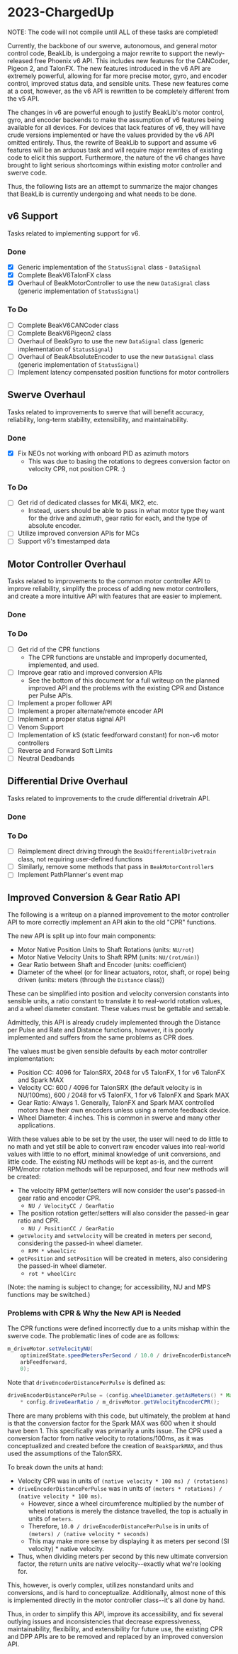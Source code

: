 # 2023-ChargedUp

NOTE: The code will not compile until ALL of these tasks are completed!

Currently, the backbone of our swerve, autonomous, and general motor control code, BeakLib, is undergoing a major rewrite to support the newly-released free Phoenix v6 API. This includes new features for the CANCoder, Pigeon 2, and TalonFX. The new features introduced in the v6 API are extremely powerful, allowing for far more precise motor, gyro, and encoder control, improved status data, and sensible units. These new features come at a cost, however, as the v6 API is rewritten to be completely different from the v5 API.

The changes in v6 are powerful enough to justify BeakLib's motor control, gyro, and encoder backends to make the assumption of v6 features being available for all devices. For devices that lack features of v6, they will have crude versions implemented or have the values provided by the v6 API omitted entirely. Thus, the rewrite of BeakLib to support and assume v6 features will be an arduous task and will require major rewrites of existing code to elicit this support. Furthermore, the nature of the v6 changes have brought to light serious shortcomings within existing motor controller and swerve code.

Thus, the following lists are an attempt to summarize the major changes that BeakLib is currently undergoing and what needs to be done.

## v6 Support
Tasks related to implementing support for v6.

### Done
- [x] Generic implementation of the `StatusSignal` class - `DataSignal`
- [x] Complete BeakV6TalonFX class
- [x] Overhaul of BeakMotorController to use the new `DataSignal` class (generic implementation of `StatusSignal`)

### To Do
- [ ] Complete BeakV6CANCoder class
- [ ] Complete BeakV6Pigeon2 class
- [ ] Overhaul of BeakGyro to use the new `DataSignal` class (generic implementation of `StatusSignal`)
- [ ] Overhaul of BeakAbsoluteEncoder to use the new `DataSignal` class (generic implementation of `StatusSignal`)
- [ ] Implement latency compensated position functions for motor controllers

## Swerve Overhaul
Tasks related to improvements to swerve that will benefit accuracy, reliability, long-term stability, extensibility, and maintainability.

### Done
- [x] Fix NEOs not working with onboard PID as azimuth motors
    * This was due to basing the rotations to degrees conversion factor on velocity CPR, not position CPR. :)

### To Do
- [ ] Get rid of dedicated classes for MK4i, MK2, etc.
    * Instead, users should be able to pass in what motor type they want for the drive and azimuth, gear ratio for each, and the type of absolute encoder.
- [ ] Utilize improved conversion APIs for MCs
- [ ] Support v6's timestamped data

## Motor Controller Overhaul
Tasks related to improvements to the common motor controller API to improve reliability, simplify the process of adding new motor controllers, and create a more intuitive API with features that are easier to implement.

### Done

### To Do
- [ ] Get rid of the CPR functions
    * The CPR functions are unstable and improperly documented, implemented, and used.
- [ ] Improve gear ratio and improved conversion APIs
    * See the bottom of this document for a full writeup on the planned improved API and the problems with the existing CPR and Distance per Pulse APIs.
- [ ] Implement a proper follower API
- [ ] Implement a proper alternate/remote encoder API
- [ ] Implement a proper status signal API
- [ ] Venom Support
- [ ] Implementation of kS (static feedforward constant) for non-v6 motor controllers
- [ ] Reverse and Forward Soft Limits
- [ ] Neutral Deadbands

## Differential Drive Overhaul
Tasks related to improvements to the crude differential drivetrain API.

### Done

### To Do
- [ ] Reimplement direct driving through the `BeakDifferentialDrivetrain` class, not requiring user-defined functions
- [ ] Similarly, remove some methods that pass in `BeakMotorController`s
- [ ] Implement PathPlanner's event map

## Improved Conversion & Gear Ratio API
The following is a writeup on a planned improvement to the motor controller API to more correctly implement an API akin to the old "CPR" functions.

The new API is split up into four main components:
- Motor Native Position Units to Shaft Rotations (units: `NU/rot`)
- Motor Native Velocity Units to Shaft RPM (units: `NU/(rot/min)`)
- Gear Ratio between Shaft and Encoder (units: coefficient)
- Diameter of the wheel (or for linear actuators, rotor, shaft, or rope) being driven (units: meters (through the `Distance` class))

These can be simplified into position and velocity conversion constants into sensible units, a ratio constant to translate it to real-world rotation values, and a wheel diameter constant. These values must be gettable and settable.

Admittedly, this API is already crudely implemented through the Distance per Pulse and Rate and Distance functions, however, it is poorly implemented and suffers from the same problems as CPR does.

The values must be given sensible defaults by each motor controller implementation:
- Position CC: 4096 for TalonSRX, 2048 for v5 TalonFX, 1 for v6 TalonFX and Spark MAX
- Velocity CC: 600 / 4096 for TalonSRX (the default velocity is in NU/100ms), 600 / 2048 for v5 TalonFX, 1 for v6 TalonFX and Spark MAX
- Gear Ratio: Always 1. Generally, TalonFX and Spark MAX controlled motors have their own encoders unless using a remote feedback device.
- Wheel Diameter: 4 inches. This is common in swerve and many other applications.

With these values able to be set by the user, the user will need to do little to no math and yet still be able to convert raw encoder values into real-world values with little to no effort, minimal knowledge of unit conversions, and little code. The existing NU methods will be kept as-is, and the current RPM/motor rotation methods will be repurposed, and four new methods will be created:
- The velocity RPM getter/setters will now consider the user's passed-in gear ratio and encoder CPR.
    * `NU / VelocityCC / GearRatio`
- The position rotation getter/setters will also consider the passed-in gear ratio and CPR.
    * `NU / PositionCC / GearRatio`
- `getVelocity` and `setVelocity` will be created in meters per second, considering the passed-in wheel diameter.
    * `RPM * wheelCirc`
- `getPosition` and `setPosition` will be created in meters, also considering the passed-in wheel diameter.
    * `rot * wheelCirc`

(Note: the naming is subject to change; for accessibility, NU and MPS functions may be switched.)

### Problems with CPR & Why the New API is Needed
The CPR functions were defined incorrectly due to a units mishap within the swerve code. The problematic lines of code are as follows:

```java
m_driveMotor.setVelocityNU(
    optimizedState.speedMetersPerSecond / 10.0 / driveEncoderDistancePerPulse,
    arbFeedforward,
    0);
```

Note that `driveEncoderDistancePerPulse` is defined as:

```java
driveEncoderDistancePerPulse = (config.wheelDiameter.getAsMeters() * Math.PI) // wheel circumference
    * config.driveGearRatio / m_driveMotor.getVelocityEncoderCPR();
```

There are many problems with this code, but ultimately, the problem at hand is that the conversion factor for the Spark MAX was 600 when it should have been 1. This specifically was primarily a units issue. The CPR used a conversion factor from native velocity to rotations/100ms, as it was conceptualized and created before the creation of `BeakSparkMAX`, and thus used the assumptions of the TalonSRX.

To break down the units at hand:
- Velocity CPR was in units of `(native velocity * 100 ms) / (rotations)`
- `driveEncoderDistancePerPulse` was in units of `(meters * rotations) / (native velocity * 100 ms)`.
    * However, since a wheel circumference multiplied by the number of wheel rotations is merely the distance travelled, the top is actually in units of `meters`.
    * Therefore, `10.0 / driveEncoderDistancePerPulse` is in units of `(meters) / (native velocity * seconds)`
    * This may make more sense by displaying it as meters per second (SI velocity) * native velocity.
- Thus, when dividing meters per second by this new ultimate conversion factor, the return units are native velocity--exactly what we're looking for.

This, however, is overly complex, utilizes nonstandard units and conversions, and is hard to conceptualize. Additionally, almost none of this is implemented directly in the motor controller class--it's all done by hand.

Thus, in order to simplify this API, improve its accessibility, and fix several outlying issues and inconsistencies that decrease expressiveness, maintainability, flexibility, and extensibility for future use, the existing CPR and DPP APIs are to be removed and replaced by an improved conversion API.
